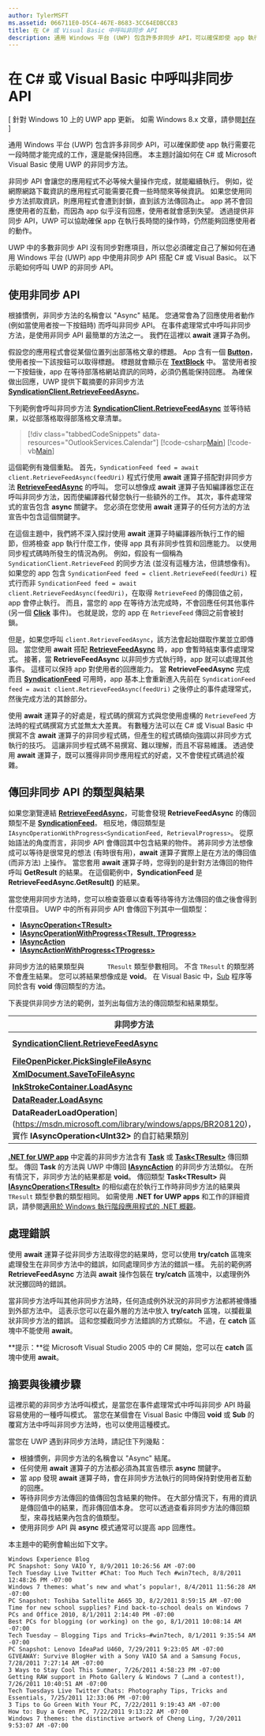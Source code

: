 ```yaml
---
author: TylerMSFT
ms.assetid: 066711E0-D5C4-467E-8683-3CC64EDBCC83
title: 在 C# 或 Visual Basic 中呼叫非同步 API
description: 通用 Windows 平台 (UWP) 包含許多非同步 API，可以確保即使 app 執行需要花一段時間才能完成的工作，還是能保持回應。
---
```

# 在 C# 或 Visual Basic 中呼叫非同步 API

\[ 針對 Windows 10 上的 UWP app 更新。 如需 Windows 8.x 文章，請參閱[封存](http://go.microsoft.com/fwlink/p/?linkid=619132) \]


通用 Windows 平台 (UWP) 包含許多非同步 API，可以確保即使 app 執行需要花一段時間才能完成的工作，還是能保持回應。 本主題討論如何在 C# 或 Microsoft Visual Basic 使用 UWP 的非同步方法。

非同步 API 會讓您的應用程式不必等候大量操作完成，就能繼續執行。 例如，從網際網路下載資訊的應用程式可能需要花費一些時間來等候資訊。 如果您使用同步方法抓取資訊，則應用程式會遭到封鎖，直到該方法傳回為止。 app 將不會回應使用者的互動，而因為 app 似乎沒有回應，使用者就會感到失望。 透過提供非同步 API，UWP 可以協助確保 app 在執行長時間的操作時，仍然能夠回應使用者的動作。

UWP 中的多數非同步 API 沒有同步對應項目，所以您必須確定自己了解如何在通用 Windows 平台 (UWP) app 中使用非同步 API 搭配 C# 或 Visual Basic。 以下示範如何呼叫 UWP 的非同步 API。

## 使用非同步 API


根據慣例，非同步方法的名稱會以 "Async" 結尾。 您通常會為了回應使用者動作 (例如當使用者按一下按鈕時) 而呼叫非同步 API。 在事件處理常式中呼叫非同步方法，是使用非同步 API 最簡單的方法之一。 我們在這裡以 **await** 運算子為例。

假設您的應用程式會從某個位置列出部落格文章的標題。 App 含有一個 [**Button**](https://msdn.microsoft.com/library/windows/apps/BR209265)，使用者按一下該按鈕可以取得標題。 標題就會顯示在 [**TextBlock**](https://msdn.microsoft.com/library/windows/apps/BR209652) 中。 當使用者按一下按鈕後，app 在等待部落格網站資訊的同時，必須仍舊能保持回應。 為確保做出回應，UWP 提供下載摘要的非同步方法 [**SyndicationClient.RetrieveFeedAsync**](https://msdn.microsoft.com/library/windows/apps/BR243460)。

下列範例會呼叫非同步方法 [**SyndicationClient.RetrieveFeedAsync**](https://msdn.microsoft.com/library/windows/apps/BR243460) 並等待結果，以從部落格取得部落格文章清單。

> [!div class="tabbedCodeSnippets" data-resources="OutlookServices.Calendar"] [!code-csharp[Main](./AsyncSnippets/csharp/MainPage.xaml.cs#SnippetDownloadRSS)]
          [!code-vb[Main](./AsyncSnippets/vbnet/MainPage.xaml.vb#SnippetDownloadRSS)]

這個範例有幾個重點。 首先，`SyndicationFeed feed = await client.RetrieveFeedAsync(feedUri)` 程式行使用 **await** 運算子搭配對非同步方法 [**RetrieveFeedAsync**](https://msdn.microsoft.com/library/windows/apps/BR243460) 的呼叫。 您可以想像成 **await** 運算子告知編譯器您正在呼叫非同步方法，因而使編譯器代替您執行一些額外的工作。 其次，事件處理常式的宣告包含 **async** 關鍵字。 您必須在您使用 **await** 運算子的任何方法的方法宣告中包含這個關鍵字。

在這個主題中，我們將不深入探討使用 **await** 運算子時編譯器所執行工作的細節，但將檢查 app 執行什麼工作，使得 app 具有非同步性質和回應能力。 以使用同步程式碼時所發生的情況為例。 例如，假設有一個稱為 `SyndicationClient.RetrieveFeed` 的同步方法 (並沒有這種方法，但請想像有)。如果您的 app 包含 `SyndicationFeed feed = client.RetrieveFeed(feedUri)` 程式行而非 `SyndicationFeed feed = await client.RetrieveFeedAsync(feedUri)`，在取得 `RetrieveFeed` 的傳回值之前，app 會停止執行。 而且，當您的 app 在等待方法完成時，不會回應任何其他事件 (另一個 [**Click**](https://msdn.microsoft.com/library/windows/apps/BR227737) 事件)。 也就是說，您的 app 在 `RetrieveFeed` 傳回之前會被封鎖。

但是，如果您呼叫 `client.RetrieveFeedAsync`，該方法會起始擷取作業並立即傳回。 當您使用 **await** 搭配 [**RetrieveFeedAsync**](https://msdn.microsoft.com/library/windows/apps/BR243460) 時，app 會暫時結束事件處理常式。 接著，當 **RetrieveFeedAsync** 以非同步方式執行時，app 就可以處理其他事件。 這樣可以保持 app 對使用者的回應能力。 當 **RetrieveFeedAsync** 完成而且 [**SyndicationFeed**](https://msdn.microsoft.com/library/windows/apps/BR243485) 可用時，app 基本上會重新進入先前在 `SyndicationFeed feed = await client.RetrieveFeedAsync(feedUri)` 之後停止的事件處理常式，然後完成方法的其餘部分。

使用 **await** 運算子的好處是，程式碼的撰寫方式與您使用虛構的 `RetrieveFeed` 方法時的程式碼撰寫方式並無太大差異。 有數種方法可以在 C# 或 Visual Basic 中撰寫不含 **await** 運算子的非同步程式碼，但產生的程式碼傾向強調以非同步方式執行的技巧。 這讓非同步程式碼不易撰寫、難以理解，而且不容易維護。 透過使用 **await** 運算子，既可以獲得非同步應用程式的好處，又不會使程式碼過於複雜。

## 傳回非同步 API 的類型與結果


如果您瀏覽連結 [**RetrieveFeedAsync**](https://msdn.microsoft.com/library/windows/apps/BR243460)，可能會發現 **RetrieveFeedAsync** 的傳回類型不是 [**SyndicationFeed**](https://msdn.microsoft.com/library/windows/apps/BR243485)。 相反地，傳回類型是 `IAsyncOperationWithProgress<SyndicationFeed, RetrievalProgress>`。 從原始語法的角度而言，非同步 API 會傳回其中包含結果的物件。 將非同步方法想像成可以等待是很常見的想法 (有時很有用)，**await** 運算子實際上是在方法的傳回值 (而非方法) 上操作。 當您套用 **await** 運算子時，您得到的是針對方法傳回的物件呼叫 **GetResult** 的結果。 在這個範例中，**SyndicationFeed** 是 **RetrieveFeedAsync.GetResult()** 的結果。

當您使用非同步方法時，您可以檢查簽章以查看等待等待方法傳回的值之後會得到什麼項目。 UWP 中的所有非同步 API 會傳回下列其中一個類型：

-   [**IAsyncOperation&lt;TResult&gt;**](https://msdn.microsoft.com/library/windows/apps/BR206598)
-   [**IAsyncOperationWithProgress&lt;TResult, TProgress&gt;**](https://msdn.microsoft.com/library/windows/apps/BR206594)
-   [**IAsyncAction**](https://msdn.microsoft.com/library/windows/apps/BR206580)
-   [**IAsyncActionWithProgress&lt;TProgress&gt;**](https://msdn.microsoft.com/library/windows/apps/BR206580withprogress_1)

非同步方法的結果類型與 `      TResult` 類型參數相同。 不含 `TResult` 的類型將不會產生結果。 您可以將結果想像成是 **void**。 在 Visual Basic 中，[Sub](https://msdn.microsoft.com/en-us/library/windows/apps/xaml/831f9wka.aspx) 程序等同於含有 **void** 傳回類型的方法。

下表提供非同步方法的範例，並列出每個方法的傳回類型和結果類型。

| 非同步方法                                                                           | 傳回類型                                                                                                                                        | 結果類型                                       |
|-----------------------------------------------------------------------------------------------|----------------------------------------------------------------------------------------------------------------------------------------------------|---------------------------------------------------|
| [**SyndicationClient.RetrieveFeedAsync**](https://msdn.microsoft.com/library/windows/apps/BR243460)     | [**IAsyncOperationWithProgress&lt;SyndicationFeed, RetrievalProgress&gt;**](https://msdn.microsoft.com/library/windows/apps/BR206594)                                 | [**SyndicationFeed**](https://msdn.microsoft.com/library/windows/apps/BR243485) |
| [**FileOpenPicker.PickSingleFileAsync**](https://msdn.microsoft.com/library/windows/apps/JJ635275) | [**IAsyncOperation&lt;StorageFile&gt;**](https://msdn.microsoft.com/library/windows/apps/BR206598)                                                                                | [**StorageFile**](https://msdn.microsoft.com/library/windows/apps/BR227171)          |
| [**XmlDocument.SaveToFileAsync**](https://msdn.microsoft.com/library/windows/apps/BR206284)                 | [**IAsyncAction**](https://msdn.microsoft.com/library/windows/apps/BR206580)                                                                                                           | **void**                                          |
| [**InkStrokeContainer.LoadAsync**](https://msdn.microsoft.com/library/windows/apps/Hh701757)               | [**IAsyncActionWithProgress&lt;UInt64&gt;**](https://msdn.microsoft.com/library/windows/apps/BR206580withprogress_1)                                                                   | **void**                                          |
| [**DataReader.LoadAsync**](https://msdn.microsoft.com/library/windows/apps/BR208135)                            | [
            **DataReaderLoadOperation**](https://msdn.microsoft.com/library/windows/apps/BR208120)，實作 **IAsyncOperation&lt;UInt32&gt;** 的自訂結果類別 | [**UInt32**](T:System.UInt32)                     |

 

[
            **.NET for UWP app**](https://msdn.microsoft.com/en-us/library/windows/apps/xaml/br230232.aspx) 中定義的非同步方法含有 [**Task**](https://msdn.microsoft.com/en-us/library/windows/apps/xaml/system.threading.tasks.task.aspx) 或 [**Task&lt;TResult&gt;**](https://msdn.microsoft.com/en-us/library/windows/apps/xaml/dd321424.aspx) 傳回類型。 傳回 **Task** 的方法與 UWP 中傳回 [**IAsyncAction**](https://msdn.microsoft.com/library/windows/apps/BR206580) 的非同步方法類似。 在所有情況下，非同步方法的結果都是 **void**。 傳回類型 **Task&lt;TResult&gt;** 與 [**IAsyncOperation&lt;TResult&gt;**](https://msdn.microsoft.com/library/windows/apps/BR206598) 的相似處在於執行工作時非同步方法的結果與 `TResult` 類型參數的類型相同。 如需使用 **.NET for UWP apps** 和工作的詳細資訊，請參閱[適用於 Windows 執行階段應用程式的 .NET 概觀](https://msdn.microsoft.com/en-us/library/windows/apps/xaml/br230302.aspx)。

## 處理錯誤


使用 **await** 運算子從非同步方法取得您的結果時，您可以使用 **try/catch** 區塊來處理發生在非同步方法中的錯誤，如同處理同步方法的錯誤一樣。 先前的範例將 **RetrieveFeedAsync** 方法與 **await** 操作包裝在 **try/catch** 區塊中，以處理例外狀況擲回時的錯誤。

當非同步方法呼叫其他非同步方法時，任何造成例外狀況的非同步方法都將被傳播到外部方法中。 這表示您可以在最外層的方法中放入 **try/catch** 區塊，以攔截巢狀非同步方法的錯誤。 這和您攔截同步方法錯誤的方式類似。 不過，在 **catch** 區塊中不能使用 **await**。

**提示：**從 Microsoft Visual Studio 2005 中的 C# 開始，您可以在 **catch** 區塊中使用 **await**。

## 摘要與後續步驟

這裡示範的非同步方法呼叫模式，是當您在事件處理常式中呼叫非同步 API 時最容易使用的一種呼叫模式。 當您在某個會在 Visual Basic 中傳回 **void** 或 **Sub** 的覆寫方法中呼叫非同步方法時，也可以使用這種模式。

當您在 UWP 遇到非同步方法時，請記住下列幾點：

-   根據慣例，非同步方法的名稱會以 "Async" 結尾。
-   任何使用 **await** 運算子的方法都必須為其宣告標示 **async** 關鍵字。
-   當 app 發現 **await** 運算子時，會在非同步方法執行的同時保持對使用者互動的回應。
-   等待非同步方法傳回的值傳回包含結果的物件。 在大部分情況下，有用的資訊是傳回值中的結果，而非傳回值本身。 您可以透過查看非同步方法的傳回類型，來尋找結果內包含的值類型。
-   使用非同步 API 與 **async** 模式通常可以提高 app 回應性。

本主題中的範例會輸出如下文字。

``` syntax
Windows Experience Blog
PC Snapshot: Sony VAIO Y, 8/9/2011 10:26:56 AM -07:00
Tech Tuesday Live Twitter #Chat: Too Much Tech #win7tech, 8/8/2011 12:48:26 PM -07:00
Windows 7 themes: what’s new and what’s popular!, 8/4/2011 11:56:28 AM -07:00
PC Snapshot: Toshiba Satellite A665 3D, 8/2/2011 8:59:15 AM -07:00
Time for new school supplies? Find back-to-school deals on Windows 7 PCs and Office 2010, 8/1/2011 2:14:40 PM -07:00
Best PCs for blogging (or working) on the go, 8/1/2011 10:08:14 AM -07:00
Tech Tuesday – Blogging Tips and Tricks–#win7tech, 8/1/2011 9:35:54 AM -07:00
PC Snapshot: Lenovo IdeaPad U460, 7/29/2011 9:23:05 AM -07:00
GIVEAWAY: Survive BlogHer with a Sony VAIO SA and a Samsung Focus, 7/28/2011 7:27:14 AM -07:00
3 Ways to Stay Cool This Summer, 7/26/2011 4:58:23 PM -07:00
Getting RAW support in Photo Gallery & Windows 7 (…and a contest!), 7/26/2011 10:40:51 AM -07:00
Tech Tuesdays Live Twitter Chats: Photography Tips, Tricks and Essentials, 7/25/2011 12:33:06 PM -07:00
3 Tips to Go Green With Your PC, 7/22/2011 9:19:43 AM -07:00
How to: Buy a Green PC, 7/22/2011 9:13:22 AM -07:00
Windows 7 themes: the distinctive artwork of Cheng Ling, 7/20/2011 9:53:07 AM -07:00
```



<!--HONumber=May16_HO2-->


